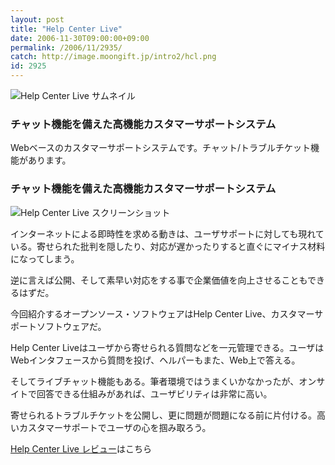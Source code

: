 ```yaml
---
layout: post
title: "Help Center Live"
date: 2006-11-30T09:00:00+09:00
permalink: /2006/11/2935/
catch: http://image.moongift.jp/intro2/hcl.png
id: 2925
---
```

 ![Help Center Live サムネイル](http://image.moongift.jp/intro2/hcl.t.png "Help Center Live サムネイル")
  

### チャット機能を備えた高機能カスタマーサポートシステム
  
Webベースのカスタマーサポートシステムです。チャット/トラブルチケット機能があります。  
<!--more-->  

### チャット機能を備えた高機能カスタマーサポートシステム
  

![Help Center Live スクリーンショット](http://image.moongift.jp/intro2/hcl.png "Help Center Live スクリーンショット")

  

インターネットによる即時性を求める動きは、ユーザサポートに対しても現れている。寄せられた批判を隠したり、対応が遅かったりすると直ぐにマイナス材料になってしまう。

  

逆に言えば公開、そして素早い対応をする事で企業価値を向上させることもできるはずだ。

  

今回紹介するオープンソース・ソフトウェアはHelp Center Live、カスタマーサポートソフトウェアだ。

  

Help Center Liveはユーザから寄せられる質問などを一元管理できる。ユーザはWebインタフェースから質問を投げ、ヘルパーもまた、Web上で答える。

  

そしてライブチャット機能もある。筆者環境ではうまくいかなかったが、オンサイトで回答できる仕組みがあれば、ユーザビリティは非常に高い。

  

寄せられるトラブルチケットを公開し、更に問題が問題になる前に片付ける。高いカスタマーサポートでユーザの心を掴み取ろう。

  

[Help Center Live レビュー](http://oss.moongift.jp/review/i-2936.html)はこちら

